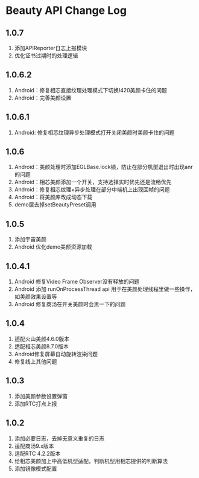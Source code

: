 # Beauty API Change Log

## 1.0.7
1. 添加APIReporter日志上报模块
2. 优化证书过期时的处理逻辑

## 1.0.6.2
1. Android：修复相芯直接纹理处理模式下切换I420美颜卡住的问题
2. Android：完善美颜设置

## 1.0.6.1
1. Android: 修复相芯纹理异步处理模式打开关闭美颜时美颜卡住的问题

## 1.0.6
1. Android：美颜处理时添加EGLBase.lock锁，防止在部分机型退出时出现anr的问题
2. Android：相芯美颜添加一个开关，支持选择实时优先还是流畅优先
3. Android：修复相芯纹理+异步处理在部分中端机上出现回帧的问题
4. Android：将美颜库改成动态下载
5. demo层去掉setBeautyPreset调用


## 1.0.5
1. 添加宇宙美颜
2. Android 优化demo美颜资源加载

## 1.0.4.1
1. Android 修复Video Frame Observer没有释放的问题
2. Android 添加 runOnProcessThread api 用于在美颜处理线程里做一些操作，如美颜效果设置等
3. Android 修复商汤在开关美颜时会黑一下的问题

## 1.0.4
1. 适配火山美颜4.6.0版本
2. 适配相芯美颜8.7.0版本
3. Android修复屏幕自动旋转渲染问题
4. 修复线上其他问题

## 1.0.3
1. 添加美颜参数设置弹窗
2. 添加RTC打点上报

## 1.0.2
1. 添加必要日志，去掉无意义重复的日志
2. 适配商汤9.x版本
3. 适配RTC 4.2.2版本
4. 给相芯美颜加上中高低机型适配，判断机型用相芯提供的判断算法
5. 添加镜像模式配置
